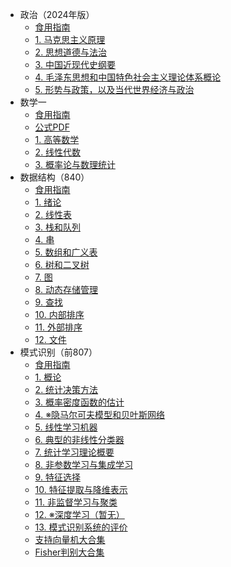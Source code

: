 - 政治（2024年版）
  - [食用指南](Politics2024/guide.md)
  - [1. 马克思主义原理](Politics2024/chap1.md)
  - [2. 思想道德与法治](Politics2024/chap2.md)
  - [3. 中国近现代史纲要](Politics2024/chap3.md)
  - [4. 毛泽东思想和中国特色社会主义理论体系概论](Politics2024/chap4.md)
  - [5. 形势与政策，以及当代世界经济与政治](Politics2024/chap5.md)
- 数学一
  - [食用指南](Mathematics/guide.md)
  - <a href="Mathematics/formulae.pdf" target="_blank">公式PDF</a>
  - [1. 高等数学](Mathematics/advmath.md)
  - [2. 线性代数](Mathematics/linalg.md)
  - [3. 概率论与数理统计](Mathematics/stats.md)
- 数据结构（840）
  - [食用指南](DataStructure/guide.md)
  - [1. 绪论](DataStructure/chap1.md)
  - [2. 线性表](DataStructure/chap2.md)
  - [3. 栈和队列](DataStructure/chap3.md)
  - [4. 串](DataStructure/chap4.md)
  - [5. 数组和广义表](DataStructure/chap5.md)
  - [6. 树和二叉树](DataStructure/chap6.md)
  - [7. 图](DataStructure/chap7.md)
  - [8. 动态存储管理](DataStructure/chap8.md)
  - [9. 查找](DataStructure/chap9.md)
  - [10. 内部排序](DataStructure/chap10.md)
  - [11. 外部排序](DataStructure/chap11.md)
  - [12. 文件](DataStructure/chap12.md)
- 模式识别（前807）
  - [食用指南](PatternRecognition/guide.md)
  - [1. 概论](PatternRecognition/chap1.md)
  - [2. 统计决策方法](PatternRecognition/chap2.md)
  - [3. 概率密度函数的估计](PatternRecognition/chap3.md)
  - [4. ※隐马尔可夫模型和贝叶斯网络](PatternRecognition/chap4.md)
  - [5. 线性学习机器](PatternRecognition/chap5.md)
  - [6. 典型的非线性分类器](PatternRecognition/chap6.md)
  - [7. 统计学习理论概要](PatternRecognition/chap7.md)
  - [8. 非参数学习与集成学习](PatternRecognition/chap8.md)
  - [9. 特征选择](PatternRecognition/chap9.md)
  - [10. 特征提取与降维表示](PatternRecognition/chap10.md)
  - [11. 非监督学习与聚类](PatternRecognition/chap11.md)
  - [12. ※深度学习（暂无）](PatternRecognition/empty.md)
  - [13. 模式识别系统的评价](PatternRecognition/chap13.md)
  - [支持向量机大合集](PatternRecognition/SVM-series.md)
  - [Fisher判别大合集](PatternRecognition/Fisher-series.md)